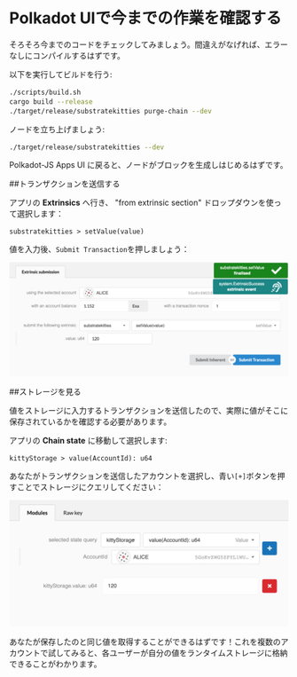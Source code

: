 Polkadot UIで今までの作業を確認する
===

そろそろ今までのコードをチェックしてみましょう。間違えがなげれば、エラーなしにコンパイルするはずです。

以下を実行してビルドを行う:

```bash
./scripts/build.sh
cargo build --release
./target/release/substratekitties purge-chain --dev
```

ノードを立ち上げましょう:

```bash
./target/release/substratekitties --dev
```

Polkadot-JS Apps UI に戻ると、ノードがブロックを生成しはじめるはずです。

##トランザクションを送信する

アプリの **Extrinsics** へ行き、 "from extrinsic section" ドロップダウンを使って選択します：

```
substratekitties > setValue(value)
```

値を入力後、`Submit Transaction`を押しましょう：

![Submit a storage mapping in the Polkadot-JS Apps UI](../../1/assets/submit-storage-mapping.png)

##ストレージを見る

値をストレージに入力するトランザクションを送信したので、実際に値がそこに保存されているかを確認する必要があります。

アプリの **Chain state** に移動して選択します:

```
kittyStorage > value(AccountId): u64
```

あなたがトランザクションを送信したアカウントを選択し、青い`[+]`ボタンを押すことでストレージにクエリしてください：

![Query for storage mapping](../../1/assets/view-storage-mapping.png)

あなたが保存したのと同じ値を取得することができるはずです！これを複数のアカウントで試してみると、各ユーザーが自分の値をランタイムストレージに格納できることがわかります。
